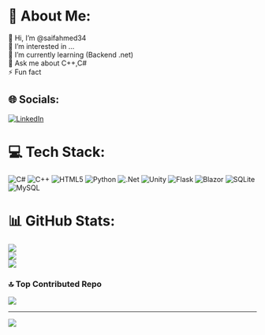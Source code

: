 # 💫 About Me:
👋 Hi, I’m @saifahmed34<br>👀 I’m interested in ...<br>🌱 I’m currently learning (Backend .net)<br>💬 Ask me about C++,C#<br>⚡ Fun fact


## 🌐 Socials:
[![LinkedIn](https://img.shields.io/badge/LinkedIn-%230077B5.svg?logo=linkedin&logoColor=white)](https://www.linkedin.com/in/saif-ahmed-244097280/) 

# 💻 Tech Stack:
![C#](https://img.shields.io/badge/c%23-%23239120.svg?style=for-the-badge&logo=csharp&logoColor=white) ![C++](https://img.shields.io/badge/c++-%2300599C.svg?style=for-the-badge&logo=c%2B%2B&logoColor=white) ![HTML5](https://img.shields.io/badge/html5-%23E34F26.svg?style=for-the-badge&logo=html5&logoColor=white) ![Python](https://img.shields.io/badge/python-3670A0?style=for-the-badge&logo=python&logoColor=ffdd54) ![.Net](https://img.shields.io/badge/.NET-5C2D91?style=for-the-badge&logo=.net&logoColor=white) ![Unity](https://img.shields.io/badge/unity-%23000000.svg?style=for-the-badge&logo=unity&logoColor=white) ![Flask](https://img.shields.io/badge/flask-%23000.svg?style=for-the-badge&logo=flask&logoColor=white) ![Blazor](https://img.shields.io/badge/blazor-%235C2D91.svg?style=for-the-badge&logo=blazor&logoColor=white) ![SQLite](https://img.shields.io/badge/sqlite-%2307405e.svg?style=for-the-badge&logo=sqlite&logoColor=white) ![MySQL](https://img.shields.io/badge/mysql-4479A1.svg?style=for-the-badge&logo=mysql&logoColor=white)
# 📊 GitHub Stats:
![](https://github-readme-stats.vercel.app/api?username=saifahmed34&theme=gruvbox&hide_border=false&include_all_commits=true&count_private=false)<br/>
![](https://nirzak-streak-stats.vercel.app/?user=saifahmed34&theme=gruvbox&hide_border=false)<br/>
![](https://github-readme-stats.vercel.app/api/top-langs/?username=saifahmed34&theme=gruvbox&hide_border=false&include_all_commits=true&count_private=false&layout=compact)


### 🔝 Top Contributed Repo
![](https://github-contributor-stats.vercel.app/api?username=saifahmed34&limit=5&theme=dark&combine_all_yearly_contributions=true)

---
[![](https://visitcount.itsvg.in/api?id=saifahmed34&icon=0&color=0)](https://visitcount.itsvg.in)




